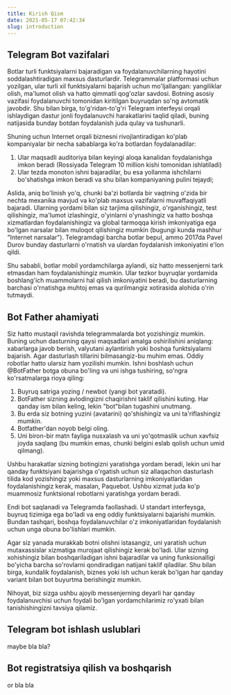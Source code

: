 ```yaml
---
title: Kirish Qism
date: 2021-05-17 07:42:34
slug: introduction
---
```


## Telegram Bot vazifalari

Botlar turli funktsiyalarni bajaradigan va foydalanuvchilarning hayotini soddalashtiradigan maxsus dasturlardir. Telegrammalar platformasi uchun yozilgan, ular turli xil funktsiyalarni bajarish uchun mo'ljallangan: yangiliklar olish, ma'lumot olish va hatto qimmatli qog'ozlar savdosi. Botning asosiy vazifasi foydalanuvchi tomonidan kiritilgan buyruqdan so'ng avtomatik javobdir. Shu bilan birga, to'g'ridan-to'g'ri Telegram interfeysi orqali ishlaydigan dastur jonli foydalanuvchi harakatlarini taqlid qiladi, buning natijasida bunday botdan foydalanish juda qulay va tushunarli.

Shuning uchun Internet orqali biznesni rivojlantiradigan ko'plab kompaniyalar bir necha sabablarga ko'ra botlardan foydalanadilar:

1. Ular maqsadli auditoriya bilan keyingi aloqa kanalidan foydalanishga imkon beradi (Rossiyada Telegram 10 million kishi tomonidan ishlatiladi)
2. Ular tezda monoton ishni bajaradilar, bu esa yollanma ishchilarni bo'shatishga imkon beradi va shu bilan kompaniyaning pulini tejaydi;

Aslida, aniq bo'linish yo'q, chunki ba'zi botlarda bir vaqtning o'zida bir nechta mexanika mavjud va ko'plab maxsus vazifalarni muvaffaqiyatli bajaradi. Ularning yordami bilan siz tarjima qilishingiz, o'rganishingiz, test qilishingiz, ma'lumot izlashingiz, o'yinlarni o'ynashingiz va hatto boshqa xizmatlardan foydalanishingiz va global tarmoqqa kirish imkoniyatiga ega bo'lgan narsalar bilan muloqot qilishingiz mumkin (bugungi kunda mashhur "Internet narsalar"). Telegramdagi barcha botlar bepul, ammo 2017da Pavel Durov bunday dasturlarni o'rnatish va ulardan foydalanish imkoniyatini e'lon qildi.

Shu sababli, botlar mobil yordamchilarga aylandi, siz hatto messenjerni tark etmasdan ham foydalanishingiz mumkin. Ular tezkor buyruqlar yordamida boshlang'ich muammolarni hal qilish imkoniyatini beradi, bu dasturlarning barchasi o'rnatishga muhtoj emas va qurilmangiz xotirasida alohida o'rin tutmaydi.

## Bot Father ahamiyati

Siz hatto mustaqil ravishda telegrammalarda bot yozishingiz mumkin. Buning uchun dasturning qaysi maqsadlari amalga oshirilishini aniqlang: xabarlarga javob berish, valyutani aylantirish yoki boshqa funktsiyalarni bajarish. Agar dasturlash tillarini bilmasangiz-bu muhim emas. Oddiy robotlar hatto ularsiz ham yozilishi mumkin. Ishni boshlash uchun @BotFather botga obuna bo'ling va uni ishga tushiring, so'ngra ko'rsatmalarga rioya qiling:

1. Buyruq satriga yozing / newbot (yangi bot yaratadi).
2. BotFather sizning avlodingizni chaqirishni taklif qilishini kuting. Har qanday ism bilan keling, lekin "bot"bilan tugashini unutmang.
3. Bu erda siz botning yuzini (avatarini) qo'shishingiz va uni ta'riflashingiz mumkin.
4. Botfather'dan noyob belgi oling.
5. Uni biron-bir matn fayliga nusxalash va uni yo'qotmaslik uchun xavfsiz joyda saqlang (bu mumkin emas, chunki belgini eslab qolish uchun umid qilmang).

Ushbu harakatlar sizning botingizni yaratishga yordam beradi, lekin uni har qanday funktsiyani bajarishga o'rgatish uchun siz allaqachon dasturlash tilida kod yozishingiz yoki maxsus dasturlarning imkoniyatlaridan foydalanishingiz kerak, masalan, Paquebot. Ushbu xizmat juda ko'p muammosiz funktsional robotlarni yaratishga yordam beradi.

Endi bot saqlanadi va Telegramda faollashadi. U standart interfeysga, buyruq tizimiga ega bo'ladi va eng oddiy funktsiyalarni bajarishi mumkin. Bundan tashqari, boshqa foydalanuvchilar o'z imkoniyatlaridan foydalanish uchun unga obuna bo'lishlari mumkin.

Agar siz yanada murakkab botni olishni istasangiz, uni yaratish uchun mutaxassislar xizmatiga murojaat qilishingiz kerak bo'ladi. Ular sizning xohishingiz bilan boshqariladigan ishni bajaradilar va uning funksionalligi bo'yicha barcha so'rovlarni qondiradigan natijani taklif qiladilar. Shu bilan birga, kundalik foydalanish, biznes yoki ish uchun kerak bo'lgan har qanday variant bilan bot buyurtma berishingiz mumkin.

Nihoyat, biz sizga ushbu ajoyib messenjerning deyarli har qanday foydalanuvchisi uchun foydali bo'lgan yordamchilarimiz ro'yxati bilan tanishishingizni tavsiya qilamiz.

## Telegram bot ishlash uslublari

maybe bla bla?

## Bot registratsiya qilish va boshqarish

or bla bla